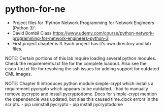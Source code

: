# python-for-ne
 - Project files for 'Python Network Programming for Network Engineers (Python 3)'.
 - David Bombil Class https://www.udemy.com/course/python-network-programming-for-network-engineers-python-3
 - First project chapter is 3. Each project has it's own directory and lab files.

 NOTE: Certain portions of this lab require loading several python modules. Check the requirements.txt file for the complete
       loadout.
       Also see the cisco-fix.txt file for resolving the ssh issues for adding support for outdated CML images.

 NOTE: Chapter 9 introduces python module simple-crypt which installs a requirement pycrypto which appears to be
       outdated. I had to manually remove pycrypto and install pycryptodome. Docs for simple-crypt mention the dependencie
       was updated, but alas this caused time.clock errors in the scripts.
        - pip uninstall pycrypto
        - pip install pycryptodome
